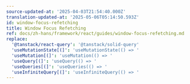 ```yaml
---
source-updated-at: '2025-04-03T21:54:40.000Z'
translation-updated-at: '2025-05-06T05:14:50.593Z'
id: window-focus-refetching
title: Window Focus Refetching
ref: docs/zh-hans/framework/react/guides/window-focus-refetching.md
replace:
  '@tanstack/react-query': '@tanstack/solid-query'
  'useMutationState[(]': 'useMutationState(() => '
  'useMutation[(]': 'useMutation(() => '
  'useQuery[(]': 'useQuery(() => '
  'useQueries[(]': 'useQueries(() => '
  'useInfiniteQuery[(]': 'useInfiniteQuery(() => '
---
```


